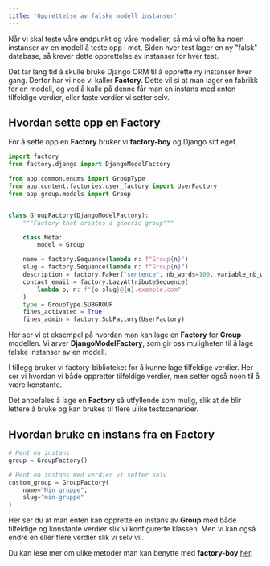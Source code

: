 ```yaml
---
title: 'Opprettelse av falske modell instanser'
---
```


Når vi skal teste våre endpunkt og våre modeller, så må vi ofte ha noen instanser av en modell å teste opp i mot. Siden hver test lager en ny "falsk" database, så krever dette opprettelse av instanser for hver test.

Det tar lang tid å skulle bruke Django ORM til å opprette ny instanser hver gang. Derfor har vi noe vi kaller **Factory**. Dette vil si at man lager en fabrikk for en modell, og ved å kalle på denne får man en instans med enten tilfeldige verdier, eller faste verdier vi setter selv.

## Hvordan sette opp en Factory

For å sette opp en **Factory** bruker vi **factory-boy** og Django sitt eget.

```python
import factory
from factory.django import DjangoModelFactory

from app.common.enums import GroupType
from app.content.factories.user_factory import UserFactory
from app.group.models import Group


class GroupFactory(DjangoModelFactory):
    """Factory that creates a generic group"""

    class Meta:
        model = Group

    name = factory.Sequence(lambda n: f"Group{n}")
    slug = factory.Sequence(lambda n: f"Group{n}")
    description = factory.Faker("sentence", nb_words=100, variable_nb_words=True)
    contact_email = factory.LazyAttributeSequence(
        lambda o, n: f"{o.slug}@{n}.example.com"
    )
    type = GroupType.SUBGROUP
    fines_activated = True
    fines_admin = factory.SubFactory(UserFactory)
```

Her ser vi et eksempel på hvordan man kan lage en **Factory** for **Group** modellen. Vi arver **DjangoModelFactory**, som gir oss muligheten til å lage falske instanser av en modell.

I tillegg bruker vi factory-biblioteket for å kunne lage tilfeldige verdier. Her ser vi hvordan vi både oppretter tilfeldige verdier, men setter også noen til å være konstante.

Det anbefales å lage en **Factory** så utfyllende som mulig, slik at de blir lettere å bruke og kan brukes til flere ulike testscenarioer.

## Hvordan bruke en instans fra en Factory

```python
# Hent en instans
group = GroupFactory()

# Hent en instans med verdier vi setter selv
custom_group = GroupFactory(
    name="Min gruppe",
    slug="min-gruppe"
)
```

Her ser du at man enten kan opprette en instans av **Group** med både tilfeldige og konstante verdier slik vi konfigurerte klassen. Men vi kan også endre en eller flere verdier slik vi selv vil.

Du kan lese mer om ulike metoder man kan benytte med **factory-boy** [her](https://factoryboy.readthedocs.io/en/stable/).
